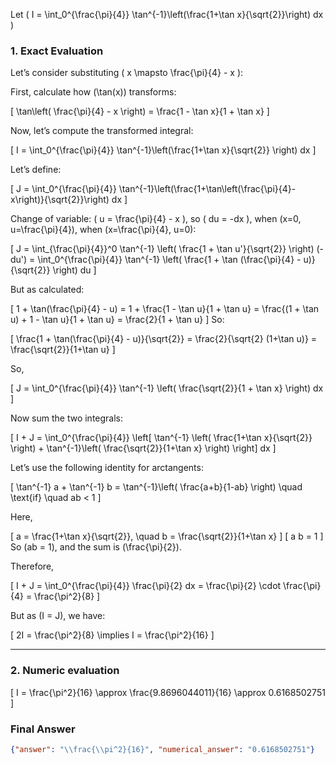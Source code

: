 Let \( I = \int_0^{\frac{\pi}{4}} \tan^{-1}\left(\frac{1+\tan x}{\sqrt{2}}\right) dx \)

### 1. Exact Evaluation

Let’s consider substituting \( x \mapsto \frac{\pi}{4} - x \):

First, calculate how \(\tan(x)\) transforms:

\[
\tan\left( \frac{\pi}{4} - x \right) = \frac{1 - \tan x}{1 + \tan x}
\]

Now, let’s compute the transformed integral:

\[
I = \int_0^{\frac{\pi}{4}} \tan^{-1}\left(\frac{1+\tan x}{\sqrt{2}} \right) dx
\]

Let’s define:

\[
J = \int_0^{\frac{\pi}{4}} \tan^{-1}\left(\frac{1+\tan\left(\frac{\pi}{4}-x\right)}{\sqrt{2}}\right) dx
\]

Change of variable: \( u = \frac{\pi}{4} - x \), so \( du = -dx \), when \(x=0, u=\frac{\pi}{4}\), when \(x=\frac{\pi}{4}, u=0\):

\[
J = \int_{\frac{\pi}{4}}^0 \tan^{-1} \left( \frac{1 + \tan u'}{\sqrt{2}} \right) (-du') = \int_0^{\frac{\pi}{4}} \tan^{-1} \left( \frac{1 + \tan (\frac{\pi}{4} - u)}{\sqrt{2}} \right) du
\]

But as calculated:

\[
1 + \tan(\frac{\pi}{4} - u) = 1 + \frac{1 - \tan u}{1 + \tan u} = \frac{(1 + \tan u) + 1 - \tan u}{1 + \tan u} = \frac{2}{1 + \tan u}
\]
So:

\[
\frac{1 + \tan(\frac{\pi}{4} - u)}{\sqrt{2}} = \frac{2}{\sqrt{2} (1+\tan u)} = \frac{\sqrt{2}}{1+\tan u}
\]

So,

\[
J = \int_0^{\frac{\pi}{4}} \tan^{-1} \left( \frac{\sqrt{2}}{1 + \tan x} \right) dx
\]

Now sum the two integrals:

\[
I + J = \int_0^{\frac{\pi}{4}} \left[ \tan^{-1} \left( \frac{1+\tan x}{\sqrt{2}} \right) + \tan^{-1}\left( \frac{\sqrt{2}}{1+\tan x} \right) \right] dx
\]

Let’s use the following identity for arctangents:

\[
\tan^{-1} a + \tan^{-1} b = \tan^{-1}\left( \frac{a+b}{1-ab} \right) \quad \text{if} \quad ab < 1
\]

Here,

\[
a = \frac{1+\tan x}{\sqrt{2}}, \quad b = \frac{\sqrt{2}}{1+\tan x}
\]
\[
a b = 1
\]
So \(ab = 1\), and the sum is \(\frac{\pi}{2}\).

Therefore,

\[
I + J = \int_0^{\frac{\pi}{4}} \frac{\pi}{2} dx = \frac{\pi}{2} \cdot \frac{\pi}{4} = \frac{\pi^2}{8}
\]

But as \(I = J\), we have:

\[
2I = \frac{\pi^2}{8} \implies I = \frac{\pi^2}{16}
\]

---

### 2. Numeric evaluation
\[
I = \frac{\pi^2}{16} \approx \frac{9.8696044011}{16} \approx 0.6168502751
\]

### Final Answer

```json
{"answer": "\\frac{\\pi^2}{16}", "numerical_answer": "0.6168502751"}
```